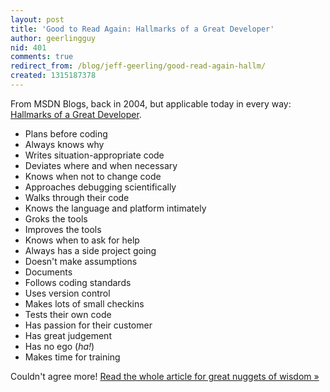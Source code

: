 ```yaml
---
layout: post
title: 'Good to Read Again: Hallmarks of a Great Developer'
author: geerlingguy
nid: 401
comments: true
redirect_from: /blog/jeff-geerling/good-read-again-hallm/
created: 1315187378
---
```

<p>From MSDN Blogs, back in 2004, but applicable today in every way: <a href="http://blogs.msdn.com/b/micahel/archive/2004/06/16/157202.aspx">Hallmarks of a Great Developer</a>.</p><ul><li>Plans before coding</li><li>Always knows why</li><li>Writes situation-appropriate code</li><li>Deviates where and when necessary</li><li>Knows when not to change code</li><li>Approaches debugging scientifically</li><li>Walks through their code</li><li>Knows the language and platform intimately</li><li>Groks the tools</li><li>Improves the tools</li><li>Knows when to ask for help</li><li>Always has a side project going</li><li>Doesn't make assumptions</li><li>Documents</li><li>Follows coding standards</li><li>Uses version control</li><li>Makes lots of small checkins</li><li>Tests their own code</li><li>Has passion for their customer</li><li>Has great judgement</li><li>Has no ego (<em>ha!</em>)</li><li>Makes time for training</li></ul><p>Couldn't agree more! <a href="http://blogs.msdn.com/b/micahel/archive/2004/06/16/157202.aspx">Read the whole article for great nuggets of wisdom »</a></p>
